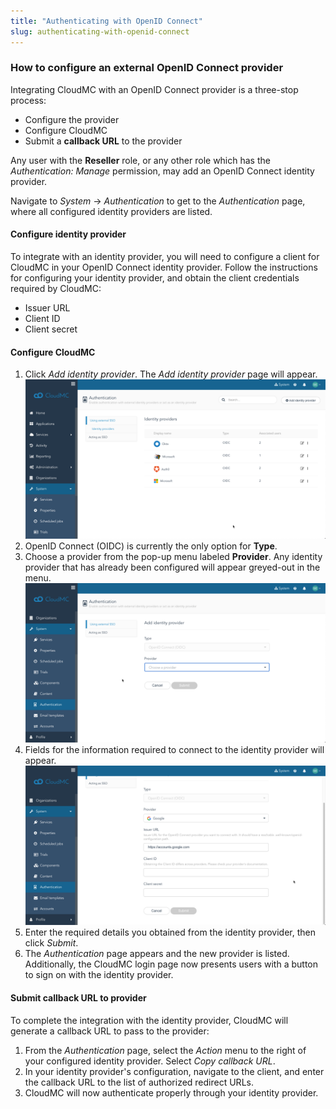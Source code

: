 ```yaml
---
title: "Authenticating with OpenID Connect"
slug: authenticating-with-openid-connect
---
```



### How to configure an external OpenID Connect provider

Integrating CloudMC with an OpenID Connect provider is a three-stop process:
   - Configure the provider
   - Configure CloudMC
   - Submit a **callback URL** to the provider

Any user with the **Reseller** role, or any other role which has the *Authentication: Manage* permission, may add an OpenID Connect identity provider.

Navigate to *System* -> *Authentication* to get to the *Authentication* page, where all configured identity providers are listed.

#### Configure identity provider

To integrate with an identity provider, you will need to configure a client for CloudMC in your OpenID Connect identity provider.  Follow the instructions for configuring your identity provider, and obtain the client credentials required by CloudMC:
   - Issuer URL
   - Client ID
   - Client secret

#### Configure CloudMC

1. Click *Add identity provider*.  The *Add identity provider* page will appear.
![Identity provider page](/assets/1-oidc-add-en.png)
1. OpenID Connect (OIDC) is currently the only option for **Type**.
1. Choose a provider from the pop-up menu labeled **Provider**.  Any identity provider that has already been configured will appear greyed-out in the menu.
![Select identity provider](/assets/2-oidc-add-en.png)
1. Fields for the information required to connect to the identity provider will appear.
![Details for identity provider](/assets/3-oidc-add-en.png)
1. Enter the required details you obtained from the identity provider, then click *Submit*.
1. The *Authentication* page appears and the new provider is listed.  Additionally, the CloudMC login page now presents users with a button to sign on with the identity provider.

#### Submit callback URL to provider

To complete the integration with the identity provider, CloudMC will generate a callback URL to pass to the provider:

1. From the *Authentication* page, select the *Action* menu to the right of your configured identity provider.  Select *Copy callback URL*.
1. In your identity provider's configuration, navigate to the client, and enter the callback URL to the list of authorized redirect URLs.
1. CloudMC will now authenticate properly through your identity provider.
